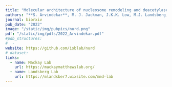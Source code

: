 ```yaml
---
title: "Molecular architecture of nucleosome remodeling and deacetylase sub-complexes by integrative structure determination"
authors: "**S. Arvindekar**, M. J. Jackman, J.K.K. Low, M.J. Landsberg, J.P. Mackay, **S.Viswanath**"
journal: biorxiv
pub_date: "2022"
image: "/static/img/pubpics/nurd.png"
pdf: "/static/img/pdfs/2022_Arvindekar.pdf" 
#pdb_structures:
#  - 
website: https://github.com/isblab/nurd
# dataset:
links:
  - name: Mackay Lab
    url: https://mackaymatthewslab.org/
  - name: Landsberg Lab
    url: https://mlandsber7.wixsite.com/mmd-lab
---
```

